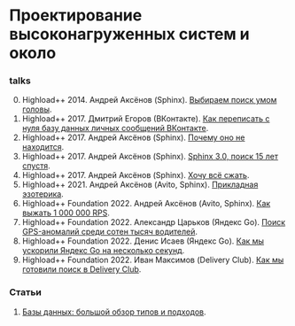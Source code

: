 # Проектирование высоконагруженных систем и около

### talks
0. Highload++ 2014. Андрей Аксёнов (Sphinx).
[Выбираем поиск умом головы](
https://www.youtube.com/watch?v=gJXWqkf6CX8).
2. Highload++ 2017. Дмитрий Егоров (ВКонтакте).
[Как переписать с нуля базу данных личных сообщений ВКонтакте](
https://www.youtube.com/watch?v=UGbLNJiJmQo).
2. Highload++ 2017. Андрей Аксёнов (Sphinx). 
[Почему оно не находится](
https://www.youtube.com/watch?v=wCGBTjHikwA).
3. Highload++ 2017. Андрей Аксёнов (Sphinx).
[Sphinx 3.0, поиск 15 лет спустя](
https://www.youtube.com/watch?v=uKlGypo8hFY).
4. Highload++ 2017. Андрей Аксёнов (Sphinx).
[Хочу всё сжать](
https://www.youtube.com/watch?v=wDgD4gokEis).
5. Highload++ 2021. Андрей Аксёнов (Avito, Sphinx).
[Прикладная эзотерика](
https://www.youtube.com/watch?v=OQASAuuZvS8).
6. Highload++ Foundation 2022. Андрей Аксёнов (Avito, Sphinx).
[Как выжать 1 000 000 RPS](
https://www.youtube.com/watch?v=UyRBouT6vZQ).
7. Highload++ Foundation 2022. Александр Царьков (Яндекс Go).
[Поиск GPS-аномалий среди сотен тысяч водителей](
https://www.youtube.com/watch?v=6JIfhShK3Zc).
8. Highload++ Foundation 2022. Денис Исаев (Яндекс Go).
[Как мы ускорили Яндекс Go на несколько секунд](
https://www.youtube.com/watch?v=229RE8fwMNs).
9. Highload++ Foundation 2022. Иван Максимов (Delivery Club). 
[Как мы готовили поиск в Delivery Club](
https://www.youtube.com/watch?v=0M0gDXBauD4).


### Статьи
1. [Базы данных: большой обзор типов и подходов](
https://habr.com/ru/company/yandex/blog/522164/).
